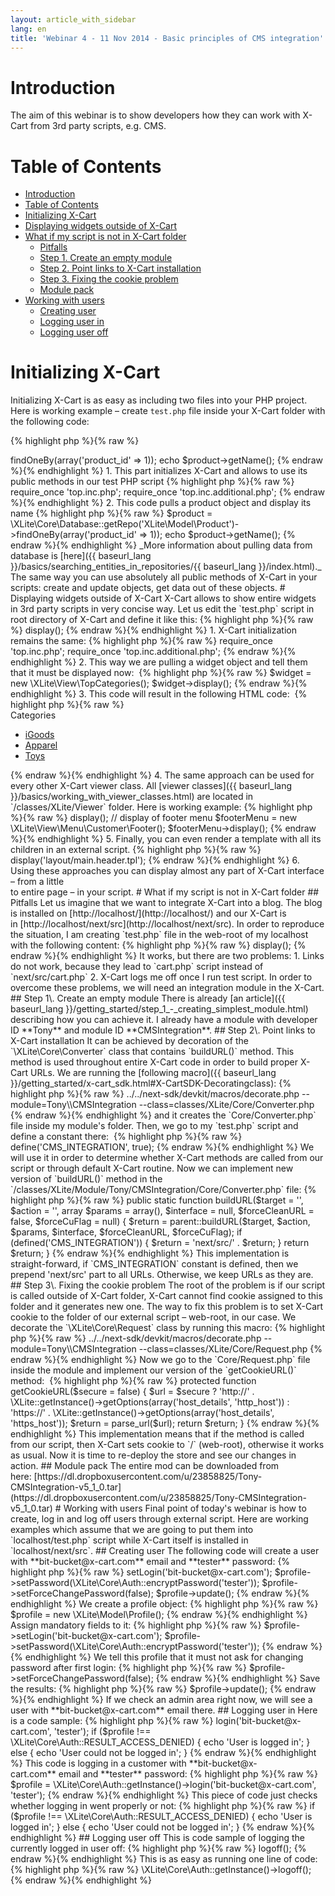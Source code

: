 ```yaml
---
layout: article_with_sidebar
lang: en
title: 'Webinar 4 - 11 Nov 2014 - Basic principles of CMS integration'
---
```

# Introduction

The aim of this webinar is to show developers how they can work with X-Cart from 3rd party scripts, e.g. CMS.

# Table of Contents

*   [Introduction](#introduction)
*   [Table of Contents](#table-of-contents)
*   [Initializing X-Cart](#initializing-x-cart)
*   [Displaying widgets outside of X-Cart](#displaying-widgets-outside-of-x-cart)
*   [What if my script is not in X-Cart folder](#what-if-my-script-is-not-in-x-cart-folder)
    *   [Pitfalls](#pitfalls)
    *   [Step 1\. Create an empty module](#step-1.-create-an-empty-module)
    *   [Step 2\. Point links to X-Cart installation](#step-2.-point-links-to-x-cart-installation)
    *   [Step 3\. Fixing the cookie problem](#step-3.-fixing-the-cookie-problem)
    *   [Module pack](#module-pack)
*   [Working with users](#working-with-users)
    *   [Creating user](#creating-user)
    *   [Logging user in](#logging-user-in)
    *   [Logging user off](#logging-user-off)

# Initializing X-Cart

Initializing X-Cart is as easy as including two files into your PHP project. Here is working example – сreate `test.php` file inside your X-Cart folder with the following code:

{% highlight php %}{% raw %}
<?php

require_once 'top.inc.php';
require_once 'top.inc.additional.php';

$product = \XLite\Core\Database::getRepo('XLite\Model\Product')->findOneBy(array('product_id' => 1));

echo $product->getName();
{% endraw %}{% endhighlight %}

1.  This part initializes X-Cart and allows to use its public methods in our test PHP script

    {% highlight php %}{% raw %}
    require_once 'top.inc.php';
    require_once 'top.inc.additional.php';
    {% endraw %}{% endhighlight %}
2.  This code pulls a product object and display its name

    {% highlight php %}{% raw %}
    $product = \XLite\Core\Database::getRepo('XLite\Model\Product')->findOneBy(array('product_id' => 1));

    echo $product->getName();
    {% endraw %}{% endhighlight %}

    _More information about pulling data from database is [here]({{ baseurl_lang }}/basics/searching_entities_in_repositories/{{ baseurl_lang }}/index.html)._

The same way you can use absolutely all public methods of X-Cart in your scripts: create and update objects, get data out of these objects.

# Displaying widgets outside of X-Cart

X-Cart allows to show entire widgets in 3rd party scripts in very concise way.

Let us edit the `test.php` script in root directory of X-Cart and define it like this:

{% highlight php %}{% raw %}
<?php
require_once 'top.inc.php';
require_once 'top.inc.additional.php';

$widget = new \XLite\View\TopCategories();

$widget->display();
{% endraw %}{% endhighlight %}

1.  X-Cart initialization remains the same:

    {% highlight php %}{% raw %}
    require_once 'top.inc.php';
    require_once 'top.inc.additional.php';
    {% endraw %}{% endhighlight %}
2.  This way we are pulling a widget object and tell them that it must be displayed now: 

    {% highlight php %}{% raw %}
    $widget = new \XLite\View\TopCategories();

    $widget->display();
    {% endraw %}{% endhighlight %}
3.  This code will result in the following HTML code: 

    {% highlight php %}{% raw %}
    <div class="block block-block block-top-categories">
      <div class="head-h2" >Categories</div>  <div class="content"><ul class="menu menu-list catalog-categories catalog-categories-path">
          <li  class="leaf first">
          <a href="cart.php?target=category&amp;category_id=2" >iGoods</a>
        </li>
          <li  class="leaf">
          <a href="cart.php?target=category&amp;category_id=3" >Apparel</a>
        </li>
          <li >
          <a href="cart.php?target=category&amp;category_id=4" >Toys</a>
        </li>
        </ul>
    </div>
    </div>
    {% endraw %}{% endhighlight %}
4.  The same approach can be used for every other X-Cart viewer class. All [viewer classes]({{ baseurl_lang }}/basics/working_with_viewer_classes.html) are located in `<X-Cart>/classes/XLite/Viewer` folder. Here is working example:

    {% highlight php %}{% raw %}
    <?php

    require_once 'top.inc.php';
    require_once 'top.inc.additional.php';

    // display of minicart widget
    $minicart = new \XLite\View\Minicart();
    $minicart->display();

    // display of footer menu
    $footerMenu = new \XLite\View\Menu\Customer\Footer();
    $footerMenu->display();
    {% endraw %}{% endhighlight %}
5.  Finally, you can even render a template with all its children in an external script.

    {% highlight php %}{% raw %}
    <?php

    require_once 'top.inc.php';
    require_once 'top.inc.additional.php';

    $content = new \XLite\View\Content();
    $content->display('layout/main.header.tpl');
    {% endraw %}{% endhighlight %}
6.  Using these approaches you can display almost any part of X-Cart interface – from a little <div> to entire page – in your script.

# What if my script is not in X-Cart folder

## Pitfalls

Let us imagine that we want to integrate X-Cart into a blog. The blog is installed on [http://localhost/](http://localhost/) and our X-Cart is in [http://localhost/next/src](http://localhost/next/src). In order to reproduce the situation, I am creating `test.php` file in the web-root of my localhost with the following content:

{% highlight php %}{% raw %}
<?php

require_once 'next/src/top.inc.php';
require_once 'next/src/top.inc.additional.php';

$widget = new \XLite\View\TopCategories();
$widget->display();
{% endraw %}{% endhighlight %}

It works, but there are two problems:

1.  Links do not work, because they lead to `cart.php` script instead of `next/src/cart.php`
2.  X-Cart logs me off once I run test script.

In order to overcome these problems, we will need an integration module in the X-Cart.

## Step 1\. Create an empty module

There is already [an article]({{ baseurl_lang }}/getting_started/step_1_-_creating_simplest_module.html) describing how you can achieve it. I already have a module with developer ID **Tony** and module ID **CMSIntegration**.

## Step 2\. Point links to X-Cart installation

It can be achieved by decoration of the `\XLite\Core\Converter` class that contains `buildURL()` method. This method is used throughout entire X-Cart code in order to build proper X-Cart URLs.

We are running the [following macro]({{ baseurl_lang }}/getting_started/x-cart_sdk.html#X-CartSDK-Decoratingclass):

{% highlight php %}{% raw %}
../../next-sdk/devkit/macros/decorate.php --module=Tony\\CMSIntegration --class=classes/XLite/Core/Converter.php
{% endraw %}{% endhighlight %}

and it creates the `Core/Converter.php` file inside my module's folder.

Then, we go to my `test.php` script and define a constant there: 

{% highlight php %}{% raw %}
define('CMS_INTEGRATION', true);
{% endraw %}{% endhighlight %}

We will use it in order to determine whether X-Cart methods are called from our script or through default X-Cart routine.

Now we can implement new version of `buildURL()` method in the `<X-Cart>/classes/XLite/Module/Tony/CMSIntegration/Core/Converter.php` file:

{% highlight php %}{% raw %}
    public static function buildURL($target = '', $action = '', array $params = array(), $interface = null, $forceCleanURL = false, $forceCuFlag = null)
    {
    	$return = parent::buildURL($target, $action, $params, $interface, $forceCleanURL, $forceCuFlag);
        if (defined('CMS_INTEGRATION')) {
        	$return = 'next/src/' . $return; 
        }
        return $return;
    }
{% endraw %}{% endhighlight %}

This implementation is straight-forward, if `CMS_INTEGRATION` constant is defined, then we prepend 'next/src' part to all URLs. Otherwise, we keep URLs as they are.

## Step 3\. Fixing the cookie problem

The root of the problem is if our script is called outside of X-Cart folder, X-Cart cannot find cookie assigned to this folder and it generates new one. The way to fix this problem is to set X-Cart cookie to the folder of our external script – web-root, in our case.

We decorate the `\XLite\Core\Request` class by running this macro:

{% highlight php %}{% raw %}
../../next-sdk/devkit/macros/decorate.php --module=Tony\\CMSIntegration --class=classes/XLite/Core/Request.php
{% endraw %}{% endhighlight %}

Now we go to the `Core/Request.php` file inside the module and implement our version of the `getCookieURL()` method: 

{% highlight php %}{% raw %}
	protected function getCookieURL($secure = false)
	{
		$url = $secure
			? 'http://' .  \XLite::getInstance()->getOptions(array('host_details', 'http_host'))
			: 'https://' . \XLite::getInstance()->getOptions(array('host_details', 'https_host'));

		$return = parse_url($url);

		return $return;
	}	
{% endraw %}{% endhighlight %}

This implementation means that if the method is called from our script, then X-Cart sets cookie to `/` (web-root), otherwise it works as usual.

Now it is time to re-deploy the store and see our changes in action.

## Module pack

The entire mod can be downloaded from here: [https://dl.dropboxusercontent.com/u/23858825/Tony-CMSIntegration-v5_1_0.tar](https://dl.dropboxusercontent.com/u/23858825/Tony-CMSIntegration-v5_1_0.tar)

# Working with users

Final point of today's webinar is how to create, log in and log off users through external script. Here are working examples which assume that we are going to put them into `localhost/test.php` script while X-Cart itself is installed in `localhost/next/src`.

## Creating user

The following code will create a user with **bit-bucket@x-cart.com** email and **tester** password:

{% highlight php %}{% raw %}
<?php

require_once 'next/src/top.inc.php';
require_once 'next/src/top.inc.additional.php';

$profile = new \XLite\Model\Profile();

$profile->setLogin('bit-bucket@x-cart.com');
$profile->setPassword(\XLite\Core\Auth::encryptPassword('tester'));
$profile->setForceChangePassword(false);

$profile->update();
{% endraw %}{% endhighlight %}

We create a profile object:

{% highlight php %}{% raw %}
$profile = new \XLite\Model\Profile();
{% endraw %}{% endhighlight %}

Assign mandatory fields to it:

{% highlight php %}{% raw %}
$profile->setLogin('bit-bucket@x-cart.com');
$profile->setPassword(\XLite\Core\Auth::encryptPassword('tester'));
{% endraw %}{% endhighlight %}

We tell this profile that it must not ask for changing password after first login:

{% highlight php %}{% raw %}
$profile->setForceChangePassword(false);
{% endraw %}{% endhighlight %}

Save the results:

{% highlight php %}{% raw %}
$profile->update();
{% endraw %}{% endhighlight %}

If we check an admin area right now, we will see a user with **bit-bucket@x-cart.com** email there.

## Logging user in

Here is a code sample:

{% highlight php %}{% raw %}
<?php

require_once 'next/src/top.inc.php';
require_once 'next/src/top.inc.additional.php';

$profile = \XLite\Core\Auth::getInstance()->login('bit-bucket@x-cart.com', 'tester');

if ($profile !== \XLite\Core\Auth::RESULT_ACCESS_DENIED) {
	echo 'User is logged in';
} else {
	echo 'User could not be logged in';
}
{% endraw %}{% endhighlight %}

This code is logging in a customer with **bit-bucket@x-cart.com** email and **tester** password:

{% highlight php %}{% raw %}
$profile = \XLite\Core\Auth::getInstance()->login('bit-bucket@x-cart.com', 'tester');
{% endraw %}{% endhighlight %}

This piece of code just checks whether logging in went properly or not:

{% highlight php %}{% raw %}
if ($profile !== \XLite\Core\Auth::RESULT_ACCESS_DENIED) {
	echo 'User is logged in';
} else {
	echo 'User could not be logged in';
}
{% endraw %}{% endhighlight %}

## Logging user off

This is code sample of logging the currently logged in user off:

{% highlight php %}{% raw %}
<?php

require_once 'next/src/top.inc.php';
require_once 'next/src/top.inc.additional.php';

\XLite\Core\Auth::getInstance()->logoff();
{% endraw %}{% endhighlight %}

This is as easy as running one line of code:

{% highlight php %}{% raw %}
\XLite\Core\Auth::getInstance()->logoff();
{% endraw %}{% endhighlight %}